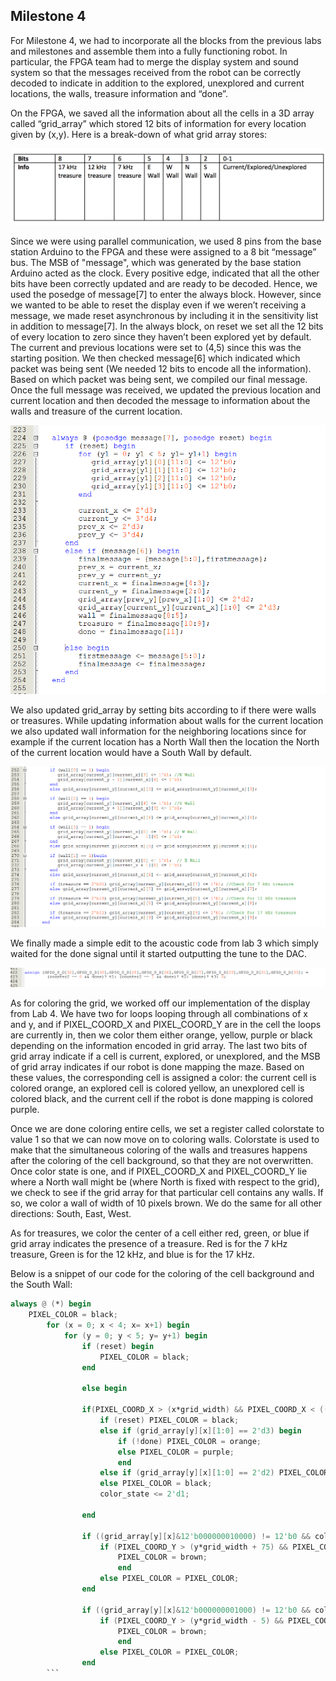 ## Milestone 4

For Milestone 4, we had to incorporate all the blocks from the previous labs and milestones and assemble them into a fully functioning robot. In particular, the FPGA team had to merge the display system and sound system so that the messages received from the robot can be correctly decoded to indicate in addition to the explored, unexplored and current locations, the walls, treasure information and “done”. 

On the FPGA, we saved all the information about all the cells in a 3D array called “grid_array” which stored 12 bits of information for every location given by (x,y). Here is a break-down of what grid array stores:

![](./image/Table.PNG)


Since we were using parallel communication, we used 8 pins from the base station Arduino to the FPGA and these were assigned to a 8 bit “message” bus. The MSB of "message", which was generated by the base station Arduino acted as the clock. Every positive edge, indicated that all the other bits have been correctly updated and are ready to be decoded. Hence, we used the posedge of message[7] to enter the always block. However, since we wanted to be able to reset the display even if we weren’t receiving a message, we made reset asynchronous by including it in the sensitivity list in addition to message[7].  In the always block, on reset we set all the 12 bits of every location to zero since they haven’t been explored yet by default. The current and previous locations were set to (4,5) since this was the starting position. We then checked message[6] which indicated which packet was being sent (We needed 12 bits to encode all the information). Based on which packet was being sent, we compiled our final message. Once the full message was received, we updated the previous location and current location and then decoded the message to information about the walls and treasure of the current location. 

![](./image/decode.PNG)

We also updated grid_array by setting bits according to if there were walls or treasures. While updating information about walls for the current location we also updated wall information for the neighboring locations since for example if the current location has a North Wall then the location the North of the current location would have a South Wall by default. 

![](./image/gridarray.PNG)

We finally made a simple edit to the acoustic code from lab 3 which simply waited for the done signal until it started outputting the tune to the DAC.  

![](./image/sound.PNG)

As for coloring the grid, we worked off our implementation of the display from Lab 4. We have two for loops looping through all combinations of x and y, and if PIXEL_COORD_X and PIXEL_COORD_Y are in the cell the loops are currently in, then we color them either orange, yellow, purple or black depending on the information encoded in grid array. The last two bits of grid array indicate if a cell is current, explored, or unexplored, and the MSB of grid array indicates if our robot is done mapping the maze. Based on these values, the corresponding cell is assigned a color: the current cell is colored orange, an explored cell is colored yellow, an unexplored cell is colored black, and the current cell if the robot is done mapping is colored purple.

Once we are done coloring entire cells, we set a register called colorstate to value 1 so that we can now move on to coloring walls. Colorstate is used to make that the simultaneous coloring of the walls and treasures happens after the coloring of the cell background, so that they are not overwritten. Once color state is one, and if PIXEL_COORD_X and PIXEL_COORD_Y lie where a North wall might be (where North is fixed with respect to the grid), we check to see if the grid array for that particular cell contains any walls. If so, we color a wall of width of 10 pixels brown. We do the same for all other directions: South, East, West.

As for treasures, we color the center of a cell either red, green, or blue if grid array indicates the presence of a treasure. Red is for the 7 kHz treasure, Green is for the 12 kHz, and blue is for the 17 kHz.

Below is a snippet of our code for the coloring of the cell background and the South Wall:

```verilog
always @ (*) begin
	PIXEL_COLOR = black;
		for (x = 0; x < 4; x= x+1) begin
			for (y = 0; y < 5; y= y+1) begin
				if (reset) begin
					PIXEL_COLOR = black;
				end
				
				else begin

				if(PIXEL_COORD_X > (x*grid_width) && PIXEL_COORD_X < ((x+1)*grid_width) && PIXEL_COORD_Y > (y*grid_width) &&    PIXEL_COORD_Y < ((y+1)*grid_width)) begin
					if (reset) PIXEL_COLOR = black;
					else if (grid_array[y][x][1:0] == 2'd3) begin
						if (!done) PIXEL_COLOR = orange;
						else PIXEL_COLOR = purple;
						end
					else if (grid_array[y][x][1:0] == 2'd2) PIXEL_COLOR = yellow;
					else PIXEL_COLOR = black;
					color_state <= 2'd1;
				
				end
				
				if ((grid_array[y][x]&12'b000000010000) != 12'b0 && color_state==2'd1 ) begin
					if (PIXEL_COORD_Y > (y*grid_width + 75) && PIXEL_COORD_Y < (y*grid_width + 85) && PIXEL_COORD_X > (x*grid_width) && PIXEL_COORD_X < ((x+1)*grid_width )) begin
						PIXEL_COLOR = brown;
						end
					else PIXEL_COLOR = PIXEL_COLOR;
				end
				
				if ((grid_array[y][x]&12'b000000001000) != 12'b0 && color_state==2'd1 ) begin
					if (PIXEL_COORD_Y > (y*grid_width - 5) && PIXEL_COORD_Y < (y*grid_width + 5) && PIXEL_COORD_X > (x*grid_width) && PIXEL_COORD_X < ((x+1)*grid_width )) begin
						PIXEL_COLOR = brown;
						end
					else PIXEL_COLOR = PIXEL_COLOR;
				end
        ```

        
